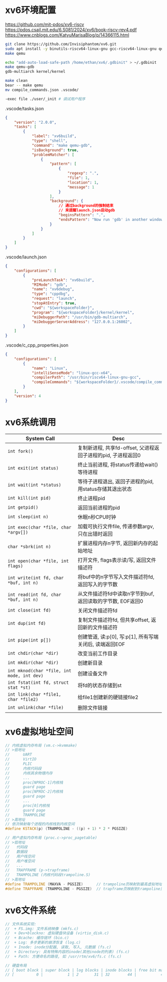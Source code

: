 
# xv6环境配置

https://github.com/mit-pdos/xv6-riscv  
https://pdos.csail.mit.edu/6.S081/2024/xv6/book-riscv-rev4.pdf
https://www.cnblogs.com/KatyuMarisaBlog/p/14366115.html

```bash
git clone https://github.com/Invisiphantom/xv6.git
sudo apt install -y binutils-riscv64-linux-gnu gcc-riscv64-linux-gnu qemu-system-riscv64 gdb-multiarch bear
make qemu

echo "add-auto-load-safe-path /home/ethan/xv6/.gdbinit" > ~/.gdbinit
make qemu-gdb
gdb-multiarch kernel/kernel

make clean
bear -- make qemu
mv compile_commands.json .vscode/

-exec file ./user/_init # 调试用户程序
```

.vscode/tasks.json  
```json
{
    "version": "2.0.0",
    "tasks": [
        {
            "label": "xv6build",
            "type": "shell",
            "command": "make qemu-gdb",
            "isBackground": true,
            "problemMatcher": [
                {
                    "pattern": [
                        {
                            "regexp": ".",
                            "file": 1,
                            "location": 1,
                            "message": 1
                        }
                    ],
                    "background": {
                        // 通过background的强制结束
                        // 来提醒launch.json启动gdb
                        "beginsPattern": ".",
                        "endsPattern": "Now run 'gdb' in another window."
                    }
                }
            ]
        }
    ]
}
```

.vscode/launch.json  
```json
{
    "configurations": [
        {
            "preLaunchTask": "xv6build",
            "MIMode": "gdb",
            "name": "xv6debug",
            "type": "cppdbg",
            "request": "launch",
            "stopAtEntry": true,
            "cwd": "${workspaceFolder}",
            "program": "${workspaceFolder}/kernel/kernel",
            "miDebuggerPath": "/usr/bin/gdb-multiarch",
            "miDebuggerServerAddress": "127.0.0.1:26002",
        }
    ]
}
```

.vscode/c_cpp_properties.json  
```json
{
    "configurations": [
        {
            "name": "Linux",
            "intelliSenseMode": "linux-gcc-x64",
            "compilerPath": "/usr/bin/riscv64-linux-gnu-gcc",
            "compileCommands": "${workspaceFolder}/.vscode/compile_commands.json"
        }
    ],
    "version": 4
}
```


# xv6系统调用


| System Call                                | Desc                                                          |
| ------------------------------------------ | ------------------------------------------------------------- |
| `int fork()`                               | 复制新进程, 共享fd-offset, 父进程返回子进程的pid, 子进程返回0 |
| `int exit(int status)`                     | 终止当前进程, 将status传递给wait()等待进程                    |
| `int wait(int *status)`                    | 等待子进程退出, 返回子进程的pid, 用status存储其退出状态       |
| `int kill(int pid)`                        | 终止进程pid                                                   |
| `int getpid()`                             | 返回当前进程的pid                                             |
| `int sleep(int n)`                         | 休眠n秒CPU时钟                                                |
| `int exec(char *file, char *argv[])`       | 加载可执行文件file, 传递参数argv, 只在出错时返回              |
| `char *sbrk(int n)`                        | 扩展进程内存n字节, 返回新内存的起始地址                       |
| `int open(char *file, int flags)`          | 打开文件, flags表示读/写, 返回文件描述符                      |
| `int write(int fd, char *buf, int n)`      | 将buf中的n字节写入文件描述符fd, 返回写入的字节数              |
| `int read(int fd, char *buf, int n)`       | 从文件描述符fd中读取n字节到buf, 返回读取的字节数, EOF返回0    |
| `int close(int fd)`                        | 关闭文件描述符fd                                              |
| `int dup(int fd)`                          | 复制文件描述符fd, 但共享offset, 返回新的文件描述符            |
| `int pipe(int p[])`                        | 创建管道, 读:p[0], 写:p[1], 所有写端关闭后, 读端返回EOF       |
| `int chdir(char *dir)`                     | 改变当前工作目录                                              |
| `int mkdir(char *dir)`                     | 创建新目录                                                    |
| `int mknod(char *file, int mode, int dev)` | 创建设备文件                                                  |
| `int fstat(int fd, struct stat *st)`       | 将fd的状态存储到st                                            |
| `int link(char *file1, char *file2)`       | 给file1创建新的硬链接file2                                    |
| `int unlink(char *file)`                   | 删除文件链接                                                  |

# xv6虚拟地址空间

```cpp
// 内核虚拟内存布局 (vm.c->kvmmake)
// >低地址
//      UART
//      VirtIO
//      PLIC
//      内核代码段
//      内核其余物理内存
//      ...
//      proc[NPROC-1]内核栈
//      guard page
//      proc[NPROC-2]内核栈
//      guard page
//      ...
//      proc[0]内核栈
//      guard page
//      TRAMPOLINE
// >高地址
// 依次映射每个进程的内核栈到内核空间
#define KSTACK(p) (TRAMPOLINE - ((p) + 1) * 2 * PGSIZE)

// 用户虚拟内存布局 (proc.c->proc_pagetable)
// >低地址
//   代码段
//   数据段
//   用户栈空间
//   用户堆空间
//   ...
//   TRAPFRAME (p->trapframe)
//   TRAMPOLINE (内核代码段trampoline.S)
// >高地址
#define TRAMPOLINE (MAXVA - PGSIZE)      // trampoline页映射到最高虚拟地址, 用于用户和内核空间
#define TRAPFRAME (TRAMPOLINE - PGSIZE)  // trapframe页映射到trampoline页的相邻低地址
```


# xv6文件系统

```cpp
// 文件系统实现:
//  + FS.img: 文件系统映像 (mkfs.c)
//  + Dev+blockno: 虚拟硬盘块设备 (virtio_disk.c)
//  + Bcache: 缓存链环 (bio.c)
//  + Log: 多步更新的崩溃恢复 (log.c)
//  + Inode: inode分配器, 读取, 写入, 元数据 (fs.c)
//  + Directory: 具有特殊内容的inode(其他inode的列表) (fs.c)
//  + Path: 方便命名的路径, 如 /usr/rtm/xv6/fs.c (fs.c)

// 硬盘布局
// [ boot block | super block | log blocks | inode blocks | free bit map | data blocks ]
// [          0 |           1 | 2       31 | 32        44 |           45 | 46     1999 ]
```